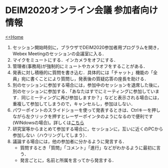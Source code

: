 # DEIM2020オンライン会議 参加者向け情報

[<<Home](README.md)

1. セッション開始時刻に，ブラウザでDEIM2020参加者用プログラムを開き，Webex Meetingのセッションの会議室に入る．
1. マイクをミュートにする．インカメラをオフにする．
1. 管理者(事務局)が強制的にミュートやカメラオフをすることがある．
1. 発表に対し積極的に質問を書き込む．具体的には「チャット」機能の「全員」宛に書くことにより質問し，発表後の質疑応答の座長を助ける．
1. 別のセッションに参加する場合には，参加中のセッションを退席した後に，別のセッションに参加する．「あなたはすでにミーティングに参加しています．同じミーティングに再び参加しますか？」などと表示される場合には，重複して参加してしまうので，キャンセルし，参加はしない．
1. パワーポイントのスライドショーを使って発表するときは、Ctrlキーを押しながら左クリックを押すとレーザーポインタのようになるので便利です(WINdowsの場合)。詳しくは<a href="https://support.office.com/ja-jp/article/%E3%83%9E%E3%82%A6%E3%82%B9%E3%82%92%E3%83%AC%E3%83%BC%E3%82%B6%E3%83%BC-%E3%83%9D%E3%82%A4%E3%83%B3%E3%82%BF%E3%83%BC%E3%81%AB%E5%A4%89%E6%9B%B4%E3%81%99%E3%82%8B-77367b36-d25b-4ed2-8c87-358bc216a1e0?fbclid=IwAR3SMjU4b0ZDf0dUGJoVcoZkNCHInEp2kq6eaMm_dut-cR7C58FO_kRtDoA" target=_blank>こちら</a>
1. 研究室等からまとめて参加する場合に，セッションに，互いに近くのPCから参加しない（ハウリングしてしまう）．
1. 議論する場合には，他の参加者に分かるように発言する．
   - 質問するとき「質問」「コメント」「進行」などがわかるように最初に言う．
   - 発言ごとに，名前と所属を言ってから発言する．
